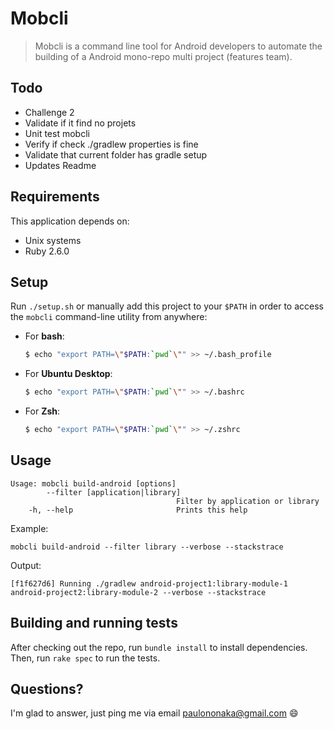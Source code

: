 # Mobcli

> Mobcli is a command line tool for Android developers to automate the building of a Android mono-repo multi project (features team).

## Todo

- Challenge 2
- Validate if it find no projets
- Unit test mobcli
- Verify if check ./gradlew properties is fine
- Validate that current folder has gradle setup
- Updates Readme

## Requirements

This application depends on:

- Unix systems
- Ruby 2.6.0

## Setup

Run `./setup.sh` or manually add this project to your `$PATH` in order to access the `mobcli` command-line utility from anywhere:

   * For **bash**:
     ~~~ bash
     $ echo "export PATH=\"$PATH:`pwd`\"" >> ~/.bash_profile
     ~~~

   * For **Ubuntu Desktop**:
     ~~~ bash
     $ echo "export PATH=\"$PATH:`pwd`\"" >> ~/.bashrc
     ~~~

   * For **Zsh**:
     ~~~ zsh
     $ echo "export PATH=\"$PATH:`pwd`\"" >> ~/.zshrc
     ~~~

## Usage

```
Usage: mobcli build-android [options]
        --filter [application|library]
                                     Filter by application or library
    -h, --help                       Prints this help
```

Example:

```
mobcli build-android --filter library --verbose --stackstrace
```

Output:

```
[f1f627d6] Running ./gradlew android-project1:library-module-1 android-project2:library-module-2 --verbose --stackstrace
```

## Building and running tests

After checking out the repo, run `bundle install` to install dependencies. Then, run `rake spec` to run the tests.

## Questions?

I'm glad to answer, just ping me via email paulononaka@gmail.com 😄
